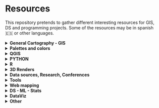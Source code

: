 # Resources
This repository pretends to gather different interesting resources for GIS, DS and programming projects. Some of the resources may be in spanish :es: or other languages. 

<details>
  <summary><b>General Cartography - GIS</b> </summary>
<b>Resources </b>
  
* :es: - [Geoteca: repositorio de libros y herramientas GIS](http://www.gisandbeers.com/geoteca-libros-herramientas-gis/) [GIS and Beers]
* [Free GIS Tutorials](https://www.husseinnasser.com/p/youtube.html?m=1) [Hussein Nasser]
* [Open.gis.lab](https://opengislab.com/) [Stephanie Saephan]
* :es: - [Tutoriales SIG - Red de Geo-developers](https://geopois.com/) [Geopois]
* [Cartography Lab](http://www.cartography-lab.com/) [Ramiro Aznar]
* [GIS Cheatsheets](https://github.com/DigitalDataServices/gis-cheatsheets/blob/master/README.md#table-of-contents) [Geowidgets] - Github repo
* [Cartography Font Collection](https://www.typography.com/fonts/styles/cartography) [Typography.com]

<b>Tutorials and tips</b>

* [How to make a beautiful map](https://medium.com/@borism/how-to-make-a-beautiful-map-6d6776a20a48) - Medium
* [Shaded Relief Tutorials](http://www.shadedrelief.com/tutorials.html)
* [Relief Shading Techniques](http://www.reliefshading.com/)
* [Imhoff-Like Topography Style](https://www.esri.com/arcgis-blog/products/arcgis-pro/mapping/steal-this-imhof-like-topography-style-please/) - ESRI
* [Smart Type Halos in Photoshop and Illustrator](https://somethingaboutmaps.wordpress.com/2018/10/28/smart-type-halos-in-photoshop-and-illustrator/amp/)
* [Cartography Guide and Design](https://www.axismaps.com/guide/)
* [GIS Programming Roadmap](https://github.com/petedannemann/GIS-Programming-Roadmap/blob/master/README.md) - Github repo
* [Mapzilla - Tutorials animating in Houdini](https://mapzilla.co.uk/tutorials)
* [ArcgisPro - Design a classic map](https://www.esri.com/arcgis-blog/products/arcgis-pro/mapping/homage-to-a-classic-map/) - ESRI
* [How to scale data](https://earthobservatory.nasa.gov/blogs/elegantfigures/2014/07/29/adjusting-the-range-how-to-scale-data/?)
* [ArcGis Blog - One minute map hacks](https://www.esri.com/arcgis-blog/products/arcgis-pro/mapping/one-minute-map-hacks-41-45/) - ESRI

</details>

<details>
  <summary><b>Palettes and colors</b> </summary>
  
* [SciVisColor - Color Tools and strategies](https://sciviscolor.org/)
* [Scientific Color Maps - Coloramps](http://www.fabiocrameri.ch/colourmaps.php)
* [Color Brewer Maps](https://colorbrewer2.org/#type=sequential&scheme=BuGn&n=3)
* [Color Palette Helper](https://gka.github.io/palettes/#/9|s|00429d,96ffea,ffffe0|ffffe0,ff005e,93003a|1|1)
* [Adobe Color Palette Generator](https://color.adobe.com/create/color-wheel)
* [Color Picker for Data](http://tristen.ca/hcl-picker/#/clh/9/0.32/590709/EAA489)
* [Paletton - Color Scheme Designer](http://www.paletton.com/#uid=1000u0kllllaFw0g0qFqFg0w0aF)
* [Bivariate Color Matrix Maps](https://cartoscience.github.io/bivariate-color-matrix/)
* [Your friendly guide to colors in Data Visualisation](https://blog.datawrapper.de/colorguide/)


</details>

<details>
  <summary><b>QGIS</b> </summary>

<b>3D</b>
* [3D DEM Visualization in QGIS](https://opengislab.com/blog/2018/3/20/3d-dem-visualization-in-qgis-30?format=amp)
* [Create hillshade 3D views of scanned topographical maps](https://www.youtube.com/watch?v=dcx8-m2nHpI&feature=youtu.be) - Youtube Video

<b>Animated maps</b>
* [Animated Flight Maps QGIS](https://spatialthoughts.com/2019/03/21/animated-flight-lines/amp/#click=https://t.co/GSWAuHwoxu)
* [How to create an animation map using open source software](https://www.geodose.com/2019/11/how-to-create-animation-map.html?m=1)
* [Almost Real Time Live Data Visualization in QGIS](https://www.geodose.com/2020/09/realtime%20live%20data%20visualization%20qgis.html?m=1p)
* [Animated routes with QGIS](https://medium.com/@tjukanov/animated-routes-with-qgis-9377c1f16021) - Medium


<b>QGIS Programming</b>
* :es: - [Instalar Librerias Externas Python en QGIS](https://www.cursosgis.com/instalar-librerias-externas-de-python-en-qgis/)
* [Introduction to QGIS Python programming for non-programmers](https://anitagraser.com/pyqgis-101-introduction-to-qgis-python-programming-for-non-programmers/)
* [Customizing QGIS with Python (Course Material)](https://courses.spatialthoughts.com/pyqgis-in-a-day.html)

<b>Visualization and mape types</b>
* [Plugin QGIS Terrain Shading](http://www.zoran-cuckovic.from.hr/QGIS-terrain-shading/)
* [Lego Map Style in QGIS](https://t.co/cDvNKzHojA?amp=1)
* [QGIS Hexagon Grid](http://jonathansoma.com/lede/foundations-2018/qgis/grid/)
* :es: - [Generacion Isocronas utilizando plugins QGIS](https://youtu.be/djN3NxyFcQQ) - Youtube Video
* [Bivariate Choroplets QGIS - BNHR](https://bnhr.xyz/2019/09/15/bivariate-choropleths-in-qgis.html)
* [Bivariate Choroplets QGIS - Joshua Stevens](https://www.joshuastevens.net/cartography/make-a-bivariate-choropleth-map/)
* :es: - [Simbologia Multiple Mediante Expresiones](https://geoinnova.org/blog-territorio/simbologia-multiple-en-qgis-mediante-expresiones/)
* [Dynamic Elevation Profile Lines as Geometry Generator](https://hannes.enjoys.it/blog/2019/09/dynamic-elevation-profile-lines-as-qgis-geometry-generator/)
* :es: - [Cómo hacer una simulación de una vista nocturna con QGIS](https://www.youtube.com/watch?v=Ej) - Youtube Video


<b>Layout</b>
* :it: - [Report QGIS: Un esempio avanzato](https://pigrecoinfinito.com/2018/12/11/report-qgis-un-esempio-avanzato/amp/?__twitter_impression=true)
* [Legend for continuous Raster](https://ecodiv.earth/post/legend-for-continuous-raster-in-qgis-composer/)
* [QGIS Hub: Layout and Styles](http://qgis-hub.fast-page.org/index.php)
* :es: - [Dashboard con QGIS](https://www.linkedin.com/pulse/taller-de-dashboard-con-qgis-desktop-mauricio-marquez/?utm_campaign=nosolosig&utm_medium=email&utm_source=mailing793)
* [Exploring Reports in QGIS](https://north-road.com/2018/01/23/exploring-reports-in-qgis-3-0-the-ultimate-guide/)

<b>Other</b>
* :es: - [Mejorando tu productividad cartográfica en QGIS](https://youtu.be/8hNLuSVNQvY) - Youtube
* [Globe Projections and Insets in QGIS](http://www.statsmapsnpix.com/2019/09/globe-projections-and-insets-in-qgis.html?m=1)
* [QGIS Expressions Documentation](https://gist.githack.com/ThomasG77/0c6862fb2b6b3fc301ea994733688ea5/raw/99ecc5e6127e7238814da330a4d5d0b9fa2afe4e/qgis-3-12-expressions-single-page.html)
* :es: - [QGIS Intro to PostGIS](https://www.youtube.com/watch?v=_EgtELrjLO4&utm_campaign=nosolosig&utm_medium=email&utm_source=mailing583) - Youtube 
* [QGIS Tutorials and Tips](http://www.qgistutorials.com/en/)
* [QGIS Open Day 2021](https://github.com/qgis/QGIS/wiki/QHF-January-2021#qgis-network-analysis)


</details>

<details>
  <summary><b>PYTHON</b> </summary>
  
<b>Geo</b>
* [Introducing GEEMap in Python](https://www.youtube.com/watch?v=h0pz3S6Tvx0&list=PLAxJ4-o7ZoPccOFv1dCwvGI6TYnirRTg3&index=1) - Youtube 
* [Automating GIS Processes](https://automating-gis-processes.github.io/site/) - Github 
* [OSMnx Python for Street Networks](https://geoffboeing.com/2016/11/osmnx-python-street-networks/?utm_campaign=nosolosig146&utm_medium=email&utm_source=mailing273)
* [OSMnx Isochrones](http://kuanbutts.com/2017/12/16/osmnx-isochrones/)
* [Geopyter - Geographical Python Teaching Resource](https://github.com/pysal/geopyter/blob/master/README.md)
* [Kepler.GL and JupyterNotebook - GeoSpatial Data Visualization](https://towardsdatascience.com/kepler-gl-jupyter-notebooks-geospatial-data-visualization-with-ubers-opensource-kepler-gl-b1c2423d066f)
* [Interactive Geospatial Data Visualization with Geoviews in Python](https://towardsdatascience.com/interactive-geospatial-data-visualization-with-geoviews-in-python-7d5335c8efd1)
* [Urban Measuring Morphology Toolkit](https://github.com/martinfleis/momepy/blob/master/README.md) - Github Repo
* [tools, tutorials, code, helpful projects, links, stuff about Earth Observation and Geospatial](https://github.com/acgeospatial/awesome-earthobservation-code/blob/master/README.md) - Github Repo
* [EarthPy: Paquete de python para plotear y trabajar con datos espaciales](https://mappinggis.com/2020/04/earthpy-un-paquete-de-python-para-plotear-y-trabajar-con-datos-espaciales/)
* [Maps in 2.5D with python geopandas](https://medium.com/@gamoles/crea-un-mapa-en-proyeccion-2-5d-796ffd068e0d) - Medium
* [Plotting large point CSV files quickly interactively](https://anitagraser.com/2020/12/06/plotting-large-point-csv-files-quickly-interactively/amp/)
* [Calculating walk scores with python](https://toarches.medium.com/calculating-walk-scores-with-python-7cea11813d4d) - Medium
* :es: - [Cómo construir una base de datos Postgis con Python y Geoalchemy](https://gidahatari.com/ih-es/como-construir-una-base-de-datos-postgis-con-python-y-geoalchemy-con-conexion-a-qgis3-tutorial?utm_campaign=nosolosig&utm_medium=email&utm_source=mailing800)
* :es: - [Delimitación de cuerpos de agua usando IA python y QGIS](https://gidahatari.com/ih-es/delimitacion-de-cuerpos-de-agua-lagos-de-landsat-8-con-inteligencia-artificial-usado-python-y-qgis?utm_campaign=nosolosig&utm_medium=email&utm_source=mailing806)
* [Analyze OpenStreetMap Data with OSMnx and OmniSci Free](https://www.omnisci.com/blog/analyze-openstreetmap-data-with-osmnx-and-omnisci-free?utm_source=reddit&utm_medium=social&utm_campaign=technical-content&utm_term=analyze-openstreetmap-data-with-osmnx-and-omnisci-free&utm_content=blog)
* [Ridge Map Tutorial](https://github.com/ColCarroll/ridge_map?)
* [Analysing urban walkability with python and OSM](https://www.gispo.fi/en/blog/analysing-urban-walkability-using-openstreetmap-and-python/)
* [Pretty maps: A minimal Python library to draw customized maps from OpenStreetMap data](https://github.com/marceloprates/prettymaps) - Github Repo

  
<b>Data and other</b>
* [Pandas Tips I wish I knew Before](https://towardsdatascience.com/pandas-tips-i-wish-i-knew-before-ef4ea6a39e1a)
* [Super-quick interactive data & parameter exploration](https://anitagraser.com/2020/04/12/super-quick-interactive-data-parameter-exploration/amp/)
* [Data Analysis with Python Course 2020](https://csmastersuh.github.io/data_analysis_with_python_2020/)
* [Python Web Scraping with Scrapy](https://www.youtube.com/playlist?list=PLhTjy8cBISEqkN-5Ku_kXG4QW33sxQo0t&app=desktop) - Youtube
* [Competitive Programming Course](https://algo.is/)
* [70+ Python projects for beginners, intermediate and experienced developers](https://www.theinsaneapp.com/2021/06/list-of-python-projects-with-source-code-and-tutorials.html)

</details>

<details>
  <summary><b>R</b> </summary>

<b>Geo</b>
* [Z3tt 30DayMapChallenge Repo (Examples)](https://github.com/Z3tt/30DayMapChallenge) - Github Repo
* [Bob Rudis - 30DayMapChallenge Tutorials](https://rud.is/books/30-day-map-challenge/)
* [Maps With R and GGplot 2 30DayMapChallenge(Examples)](https://statnmap.com/2019-11-08-30daymapchallenge-building-maps-1/) 
* [GeoComputation in R](https://geocompr.robinlovelace.net/intro.html)
* :es: - [Mapas de coropletas, cartogramas y animados en R](https://mappinggis.com/2020/03/mapas-de-coropletas-cartogramas-y-mapas-animados-con-r/)
* [GEE in RStudio with Reticulate](https://philippgaertner.github.io/2019/12/earth-engine-rstudio-reticulate/#disqus_thread)
* [Pathtracing Neon Landscapes in R](https://www.tylermw.com/pathtracing-neon-landscapes-in-r/) 
* :es: - [Paquetes de R para GIS mas utilizados](https://mappinggis.com/2019/12/los-paquetes-de-r-para-gis-mas-utilizados/) 
* [Introduction to Landscape Ecology with R](https://r-spatialecology.github.io/ialena-2020/#1) 
* [RGEE example](https://csaybar.github.io/blog/2020/06/15/rgee_02_io/)
* [Calculating distance from the see in R](https://dominicroye.github.io/en/2019/calculating-the-distance-to-the-sea-in-r/)
* [OSMR R package](https://github.com/rcarto/osrm) - Github Repo
* [Map my Run in R](https://bryer.org/post/2021-02-15-map_my_run_in_r/)
* :es: - [Mapa estilo Joy Plot con Qgis y R](https://danielredondo.com/posts/20200125_joy_division/)
* :es: - [Visualizar crecimiento urbano en España con R](https://dominicroye.github.io/es/2019/visualizar-el-crecimiento-urbano/)
* [Climate animation of Mmaximum temperatures](https://dominicroye.github.io/en/2020/climate-animation-of-maximum-temperatures/)
* [Firefly Cartography](https://dominicroye.github.io/en/2021/firefly-cartography/)

  
<b>Data and other</b>
* [GGplot Tutorial (Evolution of a ggplot)](https://cedricscherer.netlify.com/2019/05/17/the-evolution-of-a-ggplot-ep.-1/)
* [How to interactively position Legend and Layout Elements](https://rgeomatic.hypotheses.org/1837)
* [gkaramanis Tidy Tuesday (Examples)](https://github.com/gkaramanis/tidytuesday) - Github Repo
* [DataViz Classes](https://datavizm20.classes.andrewheiss.com/) 
* [List Awesome R Libraries](https://github.com/Ronlee12355/Road2R) - Github Repo
* [Autoplotly Library: Automatic Generation of Interactive Visualizations](https://github.com/terrytangyuan/autoplotly) - Github Repo
* [Animated Graphs in R - DataSlice Youtube](https://www.youtube.com/watch?v=SnCi0s0e4Io&feature=youtu.be) - Youtube
* :es: - [Acceder a Tweets desde R](https://geoinnova.org/blog-territorio/como-crear-una-app-de-twitter-para-poder-acceder-a-tweets-a-traves-de-r/?utm_campaign=nosolosig&utm_medium=email&utm_source=mailing495)
* [My visual CV in R](https://adomingues.github.io/2020/11/25/visual-cv/)
* [ggplot Wizardy: Tips and tricks](https://github.com/Z3tt/OutlierConf2021) - Github
* [Intro to R for Journalists - How to find great stories in data](https://journalismcourses.org/course/intro-to-r-for-journalists-how-to-find-great-stories-in-data/)
* :es: - [Crear animaciones con R y gganimate](https://anderfernandez.com/blog/como-crear-animaciones-en-r-con-gganimate/)

 

</details>

<details>
  <summary><b>3D Renders</b> </summary>
  
<b>Blender</b>
* [Blender Relief Tutorial: Blender Basics](https://somethingaboutmaps.wordpress.com/blender-relief-tutorial-blender-basics/)
* [Creating Shaded Relief in Blender](https://somethingaboutmaps.wordpress.com/2017/11/16/creating-shaded-relief-in-blender/amp/?__twitter_impression=true)
* [Blender GIS (With OSM Data)](https://youtu.be/YNtKnmRXVlo) - Youtube 
* [Blender Landscapes Tutorial](https://youtu.be/oeVUWTSkAlk) - Youtube
* [Lily texture packer](https://gumroad.com/l/DFExj)
* [Photorealistic Shaded Relief Blender](https://www.barthoekstra.com/blog/photo-realistic-shaded-relief-using-blender)
* [How to create Isometric Camera Architecture](https://www.blender3darchitect.com/architectural-visualization/create-true-isometric-camera-architecture/)

<b>Aerialod</b>
* [3D Landscape with Aerialod](http://www.statsmapsnpix.com/2020/03/making-3d-landscape-and-city-models.html?m=1)
* [Population Density 3D QGIS+Aerialod](http://www.statsmapsnpix.com/2020/04/population-density-in-europe.html?m=1)

<b>Other</b>
* [Hillshade 3D of Scanned Topographic Maps in QGIS](https://youtu.be/dcx8-m2nHpI) - Youtube
* [3D Realistic Online Renderer](https://w3reality.github.io/three-geo/examples/geo-viewer/io/index.html?)
* :es: - [Descargar areas de Google Maps 3D](https://twitter.com/kohantoys/status/1327350941327249408?s=19) - Twitter
* [Create DEM and Hillshade from anywhere](https://terradactile.sparkgeo.com/)
* [Google Earth Web](https://earth.google.com/web/)
* [3D Glasses Analagryph / Crossview - 3D Map](https://steveattewell.com/stereomap/)
* [Step by step 3D render maps with satellite imagery in R](https://www.tylermw.com/a-step-by-step-guide-to-making-3d-maps-with-satellite-imagery-in-r/)
* :es: - [Crear Sección Transversal 3D con Inkscape](https://geoinnova.org/blog-territorio/como-crear-una-seccion-transversal-3d-fotorrealista-con-inkscape/amp/#click=https://t.co/vEtYB7cYD4)
* [Getting Started with web 3D ArcGIS JavaScript API](https://github.com/RalucaNicola/get-started-arcgis-js-api/blob/master/README.md) - Github Repo
* [Idiots Guide to making 3D maps](https://victimofmaths.github.io/posts/2020/11/3D%20map%20tutorial/)
* [Creating 2D and 3D visualizations with rayshader](https://opentopography.org/blog/creating-2d-and-3d-visualizations-rayshader)



</details>

<details>
  <summary><b>Data sources, Research, Conferences</b> </summary>
  
* :es: - [10 Fuentes de datos GIS gratis: raster y vectoriales](https://mappinggis.com/2012/05/datos-cartograficos/)
* :es: - [Tesis doctorales en España que incluyen SIG como termino principal](http://www.nosolosig.com/articulos/1053-tesis-doctorales-en-espana-que-incluyen-sistemas-de-informacion-geografica-como-termino-principal-2015-2018)
* :es: - [Repo Jornadas SIG Libre Sigte-UDG](https://github.com/SIGTE-UdG/jornadassiglibre) - Github Repo
* [QGIS User Conference 2019](https://spatialthoughts.com/2019/03/08/qgis-user-conference-2019/amp/)
* [How to do Map Stuff 2020](https://docs.google.com/spreadsheets/d/1TYCFBE5dnIW127Uu_aMVjWGJ_0vBB8RX-4UTqZDoric/edit#gid=0)
* [Copernicus EU DEM](https://land.copernicus.eu/imagery-in-situ/eu-dem/eu-dem-v1.1/view)
* [30DayMapChallenge Data- Tjukanovt](https://github.com/tjukanovt/30DayMapChallenge) - Github Repo
* [RS Index Database](https://www.indexdatabase.de/)
* [FOSS4G 2019 Presentations](https://github.com/os-geoinformatics/foss4g2019?utm_campaign=Spatial%20Awareness&utm_medium=email&utm_source=Revue%20newsletter)
* [A reproducible notebook to acquire, process and analyse satellite imagery](https://openjournals.wu.ac.at/ojs/index.php/region/article/view/295)
* [Geographic Data Science with Python](https://geographicdata.science/book/intro.html#) - Book
* [QGIS Open Day 2021](https://github.com/qgis/QGIS/wiki/QHF-January-2021#qgis-network-analysis)
* [2600+ Open Data Portals Around the World](https://www.opendatasoft.com/blog/2015/11/02/how-we-put-together-a-list-of-1600-open-data-portals-around-the-world-to-help-open-data-community)
* [Free GIS Data](http://freegisdata.rtwilson.com/)
* [GEE Custom Scripts](https://github.com/sentinel-hub/custom-scripts) - Github Repo

</details>

<details>
  <summary><b>Tools</b> </summary>
  
* [Intro to Postgis](https://postgis.net/workshops/postgis-intro/)
* [Esri Sentinel Explorer](https://sentinel2explorer.esri.com/)
* [Create DEM and Hillshade from anywhere](https://terradactile.sparkgeo.com/)
* [CartoGrid - Create Grids and download](https://cartogrid.vercel.app/)
</details>

<details>
  <summary><b>Web mapping</b> </summary>
  
* [WebMapping Notes (Dani Arribas)](http://darribas.org/wmn/)
* [WebMapping Workbook](https://github.com/uwcartlab/webmapping) - Github Repo
* [Getting Started with web 3D ArcGIS JavaScript API](https://github.com/RalucaNicola/get-started-arcgis-js-api/blob/master/README.md) - Github Repo
* [Data Visualization with D3.js - Full Tutorial Course](https://www.youtube.com/watch?v=_8V5o2UHG0E&list=WL&index=101&t=39244s)
* :es: - [Despliega tu mapa - Leaflet](https://dcapillae.github.io/despliega-tu-mapa/)

</details>

<details>
  <summary><b>DS - ML - Stats</b> </summary>
  
* [Probabilistic Machine Learning: An Introduction ](https://probml.github.io/pml-book/book1.html)
* [Bayesian Sats with R](https://oliviergimenez.github.io/bayesian-stats-with-R/)
* [Deploy Machine Learning Models With Django](https://www.deploymachinelearning.com/)
* [Geostatistics Lessons](http://www.geostatisticslessons.com/)
* :es: - [Data Science Learning Path](https://ds-path.netlify.app/)

</details>

<details>
  <summary><b>DataViz</b> </summary>
  
* [Data Visualization with D3.js - Full Tutorial Course](https://www.youtube.com/watch?v=_8V5o2UHG0E&list=WL&index=101&t=39244s) - Youtube
* [Your friendly guide to colors in Data Visualisation](https://blog.datawrapper.de/colorguide/)
* [Data Journalism and Visualization with free tools](https://journalismcourses.org/course/data-journalism-and-visualization-with-free-tools/) - Course
* [Data Visualization for Storitelling and Discovery](https://journalismcourses.org/course/data-visualization-for-storytelling-and-discovery/) - Course


</details>

<details>
  <summary><b>Other</b> </summary>
  
* [Public APIs](https://github.com/public-apis/public-apis) - Github Repo
* :es: - [Crear Sección Transversal 3D con Inkscape](https://geoinnova.org/blog-territorio/como-crear-una-seccion-transversal-3d-fotorrealista-con-inkscape/amp/#click=https://t.co/vEtYB7cYD4)
* [Open Source Software for Preprocessing GIS Data for Hydrological Models](https://ocw.un-ihe.org/course/view.php?id=11&section=0)
* [GIS IN SUSTAINABLE URBAN PLANNING AND MANAGEMENT: A GLOBAL PERSPECTIVE](https://www.itc.nl/urbangis/)
* [Portable Open Source GIS](https://www.archaeogeek.com/blog/portable-gis-6-dot-0/)
* [Collection of cities scripts that can be added to roads](https://github.com/anvaka/city-script) - Github
* [Programming Interview Questions (All languages)](https://github.com/MaximAbramchuck/awesome-interview-questions) - Github Repo
* [Serverless Stack - Free Step by Step Tutorials for creating full-stack apps](https://serverless-stack.com/)
* [How to write an essay well](https://www.julian.com/guide/write/intro)
* [High-Res 3D Human Digitization from a single image](https://github.com/facebookresearch/pifuhd) - Github Repo
* [AI Hub](https://aihub.cloud.google.com/)
* [How to embed visualizations in power point](https://academy.datawrapper.de/article/269-how-to-embed-visualizations-in-powerpoint-presentations)
* [Geopois - GIS Developer Network](https://geopois.com/developer-network)
* :es: - [Apuntes de Topografía](https://topografia2.com/apuntes-topografia/?utm_campaign=nosolosig&utm_medium=email&utm_source=mailing793)
* [All things around maps](https://github.com/ThomasG77/all-things-around-maps/) - Github Repo


</details>
